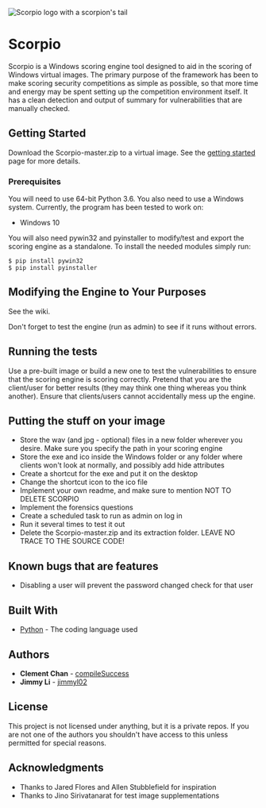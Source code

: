 ![Scorpio logo with a scorpion's tail](https://raw.githubusercontent.com/compileSuccess/Scorpio/master/scorpio.png?token=AfdmIr9eAiQF68iiEPRZChPt-YQnrcKrks5bkhlvwA%3D%3D)

# Scorpio

Scorpio is a Windows scoring engine tool designed to aid in the scoring of Windows virtual images. The primary purpose of the framework has been to make scoring security competitions as simple as possible, so that more time and energy may be spent setting up the competition environment itself. It has a clean detection and output of summary for vulnerabilities that are manually checked.

## Getting Started

Download the Scorpio-master.zip to a virtual image. See the [getting started](https://github.com/compileSuccess/Scorpio/wiki/Getting-Started) page for more details.

### Prerequisites

You will need to use 64-bit Python 3.6. You also need to use a Windows system. Currently, the program has been tested to work on:

* Windows 10

You will also need pywin32 and pyinstaller to modify/test and export the scoring engine as a standalone.
To install the needed modules simply run:

```
$ pip install pywin32
$ pip install pyinstaller
```

## Modifying the Engine to Your Purposes

See the wiki.

Don't forget to test the engine (run as admin) to see if it runs without errors.

## Running the tests

Use a pre-built image or build a new one to test the vulnerabilities to ensure that the scoring engine is scoring correctly. Pretend that you are the client/user for better results (they may think one thing whereas you think another). Ensure that clients/users cannot accidentally mess up the engine.

## Putting the stuff on your image

* Store the wav (and jpg - optional) files in a new folder wherever you desire. Make sure you specify the path in your scoring engine
* Store the exe and ico inside the Windows folder or any folder where clients won't look at normally, and possibly add hide attributes
* Create a shortcut for the exe and put it on the desktop
* Change the shortcut icon to the ico file
* Implement your own readme, and make sure to mention NOT TO DELETE SCORPIO
* Implement the forensics questions
* Create a scheduled task to run as admin on log in
* Run it several times to test it out
* Delete the Scorpio-master.zip and its extraction folder. LEAVE NO TRACE TO THE SOURCE CODE!

## Known bugs that are features

* Disabling a user will prevent the password changed check for that user

## Built With

* [Python](https://www.python.org/) - The coding language used

## Authors

* **Clement Chan** - [compileSuccess](https://github.com/compileSuccess)
* **Jimmy Li** - [jimmyl02](https://github.com/jimmyl02)

## License

This project is not licensed under anything, but it is a private repos. If you are not one of the authors you shouldn't have access to this unless permitted for special reasons.

## Acknowledgments

* Thanks to Jared Flores and Allen Stubblefield for inspiration
* Thanks to Jino Sirivatanarat for test image supplementations
